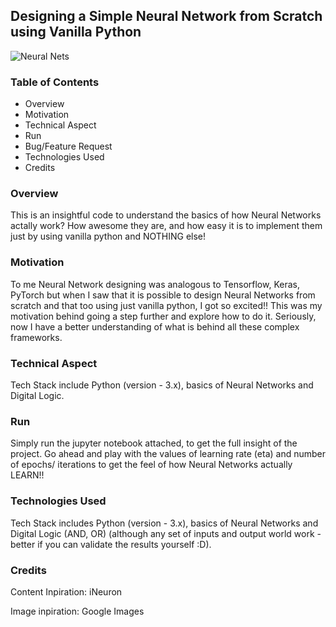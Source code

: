 ## Designing a Simple Neural Network from Scratch using Vanilla Python

![Neural Nets](https://www.risk.net/sites/risk/files/styles/landscape_750_463/public/2019-08/Neural-nets.jpg?itok=pmxak6hp)

### Table of Contents
- Overview
- Motivation
- Technical Aspect
- Run
- Bug/Feature Request
- Technologies Used
- Credits

### Overview
This is an insightful code to understand the basics of how Neural Networks actally work?
How awesome they are, and how easy it is to implement them just by using vanilla python and NOTHING else!

### Motivation
To me Neural Network designing was analogous to Tensorflow, Keras, PyTorch but when I saw that it is possible to design Neural Networks from scratch and that too using just vanilla python, I got so excited!!
This was my motivation behind going a step further and explore how to do it.
Seriously, now I have a better understanding of what is behind all these complex frameworks.

### Technical Aspect
Tech Stack include Python (version - 3.x), basics of Neural Networks and Digital Logic.

### Run
Simply run the jupyter notebook attached, to get the full insight of the project.
Go ahead and play with the values of learning rate (eta) and number of epochs/ iterations to get the feel of how Neural Networks actually LEARN!!

### Technologies Used
Tech Stack includes Python (version - 3.x), basics of Neural Networks and Digital Logic (AND, OR) (although any set of inputs and output world work - better if you can validate the results yourself :D).

### Credits
Content Inpiration: iNeuron

Image inpiration: Google Images

